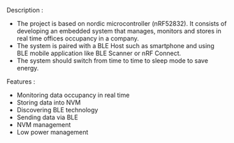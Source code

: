 Description :

* The project is based on nordic microcontroller (nRF52832). It consists of developing an embedded system that manages, monitors and stores in real time offices occupancy in a company.
* The system is paired with a BLE Host such as smartphone and using BLE mobile application like BLE Scanner or nRF Connect.
* The system should switch from time to time to sleep mode to save energy. 

Features : 

* Monitoring data occupancy in real time
* Storing data into NVM
* Discovering BLE technology
* Sending data via BLE
* NVM management
* Low power management
